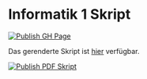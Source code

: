 # Informatik 1 Skript

[![Publish GH Page](https://github.com/ps-tuebingen/informatik-1-skript/actions/workflows/publish.yml/badge.svg)](https://github.com/ps-tuebingen/informatik-1-skript/actions/workflows/publish.yml)

Das gerenderte Skript ist [hier](https://ps-tuebingen.github.io/informatik-1-skript/index.html) verfügbar.

[![Publish PDF Skript](https://github.com/ps-tuebingen/informatik-1-skript/actions/workflows/publish-pdf.yml/badge.svg)](https://github.com/ps-tuebingen/informatik-1-skript/actions/workflows/publish-pdf.yml)


